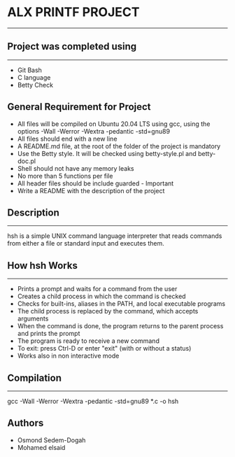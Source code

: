 # ALX PRINTF PROJECT
***

## Project was completed using
***

* Git Bash
* C language
* Betty Check

## General Requirement for Project

* All files will be compiled on Ubuntu 20.04 LTS using gcc, using the options -Wall -Werror -Wextra -pedantic -std=gnu89
* All files should end with a new line
* A README.md file, at the root of the folder of the project is mandatory
* Use the Betty style. It will be checked using betty-style.pl and betty-doc.pl
* Shell should not have any memory leaks
* No more than 5 functions per file
* All header files should be include guarded - Important
* Write a README with the description of the project

## Description
***

hsh is a simple UNIX command language interpreter that reads commands from either a file or standard input and executes them.

## How hsh Works
***

* Prints a prompt and waits for a command from the user
* Creates a child process in which the command is checked
* Checks for built-ins, aliases in the PATH, and local executable programs
* The child process is replaced by the command, which accepts arguments
* When the command is done, the program returns to the parent process and prints the prompt
* The program is ready to receive a new command
* To exit: press Ctrl-D or enter "exit" (with or without a status)
* Works also in non interactive mode

## Compilation
***

gcc -Wall -Werror -Wextra -pedantic -std=gnu89 *.c -o hsh

## Authors
* Osmond Sedem-Dogah
* Mohamed elsaid
